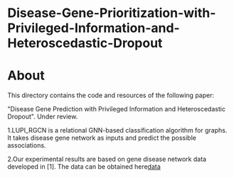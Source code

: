 # Disease-Gene-Prioritization-with-Privileged-Information-and-Heteroscedastic-Dropout

About
====

This directory contains the code and resources of the following paper:

"Disease Gene Prediction with Privileged Information and Heteroscedastic Dropout". Under review.

1.LUPI_RGCN is a relational GNN-based classification algorithm for graphs. It takes disease gene network as inputs and predict the possible associations.

2.Our experimental results are based on gene disease network data developed in [1]. The data can be obtained here[data](https://drive.google.com/drive/folders/1y5ZSxHq6psjfVE2OreyjJQ7xsZlIq4kL?usp=sharing)

